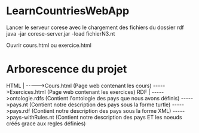 # LearnCountriesWebApp
Lancer le serveur corese avec le chargement des fichiers du dossier rdf
java -jar corese-server.jar -load fichierN3.nt

Ouvrir cours.html ou exercice.html

# Arborescence du projet
HTML
  |
  ----->Cours.html  (Page web contenant les cours)
  ----->Exercices.html   (Page web contenant les exercices)
RDF
  |
  ----->ontologie.rdfs   (Contient l'ontologie des pays que nous avons définis)
  ----->pays.nt   (Contient notre description des pays sous la forme turtle)
  ----->pays.rdf   (Contient notre description des pays sous la forme XML)
  ----->pays-withRules.nt   (Contient notre description des pays ET les noeuds créés grace aux regles définies)